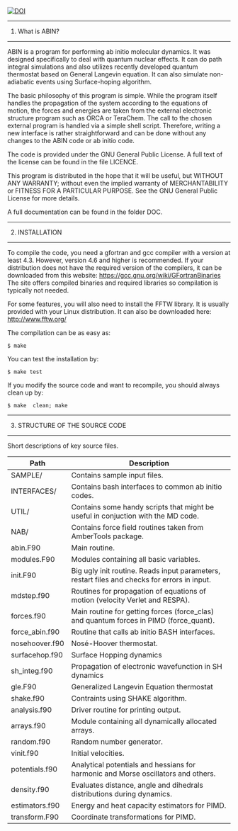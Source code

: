 [![DOI](https://zenodo.org/badge/28882168.svg)](https://zenodo.org/badge/latestdoi/28882168)

----------------
1. What is ABIN?
----------------

ABIN is a program for performing ab initio molecular dynamics. It was designed specifically to deal with quantum nuclear effects. It can do path integral simulations and also utilizes recently developed quantum thermostat based on General Langevin equation. It can also simulate non-adiabatic events using Surface-hoping algorithm.

The basic philosophy of this program is simple. While the program itself handles the propagation of the system according to the equations of motion, the forces and energies are taken from the external electronic structure program such as ORCA or TeraChem. The call to the chosen external program is handled via a simple shell script. Therefore, writing a new interface is rather straightforward and can be done without any changes to the ABIN code or ab initio code.

The code is provided under the GNU General Public License.
A full text of the license can be found in the file LICENCE.

 This program is distributed in the hope that it will be useful,
 but WITHOUT ANY WARRANTY; without even the implied warranty of
 MERCHANTABILITY or FITNESS FOR A PARTICULAR PURPOSE.  See the
 GNU General Public License for more details.

A full documentation can be found in the folder DOC.

---------------
2. INSTALLATION
---------------
To compile the code, you need a gfortran and gcc compiler with a version at least 4.3.
However, version 4.6 and higher is recommended.
If your distribution does not have the required version of the compilers, it can be downloaded from this website:
https://gcc.gnu.org/wiki/GFortranBinaries
The site offers compiled binaries and required libraries so compilation is typically not needed.

For some features, you will also need to install the FFTW library. It is usually provided with your Linux distribution.
It can also be downloaded here: http://www.fftw.org/

The compilation can be as easy as:

`$ make`

You can test the installation by:

`$ make test`

If you modify the source code and want to recompile, you should always clean up by:

`$ make  clean; make`

-------------------------------
3. STRUCTURE OF THE SOURCE CODE
-------------------------------

Short descriptions of key source files.

| Path     | Description |
|----------|-------------|
| SAMPLE/        |  Contains sample input files. |
| INTERFACES/    | Contains bash interfaces to common ab initio codes. |
| UTIL/          | Contains some handy scripts that might be useful in conjuction with the MD code. |
| NAB/           | Contains force field routines taken from AmberTools package. |
| abin.F90       | Main routine. |
| modules.F90    | Modules containing all basic variables. |
| init.F90       | Big ugly init routine. Reads input parameters, restart files and checks for errors in input. |
| mdstep.f90     | Routines for propagation of equations of motion (velocity Verlet and RESPA). |
| forces.f90     | Main routine for getting forces (force_clas) and quantum forces in PIMD (force_quant). |
| force_abin.f90 | Routine that calls ab initio BASH interfaces. |
| nosehoover.f90 | Nosé-Hoover thermostat. |
| surfacehop.f90 | Surface Hopping dynamics |
| sh_integ.f90   | Propagation of electronic wavefunction in SH dynamics | 
| gle.F90        | Generalized Langevin Equation thermostat |
| shake.f90      | Contraints using SHAKE algorithm. |
| analysis.f90   | Driver routine for printing output. |
| arrays.f90     | Module containing all dynamically allocated arrays.| 
| random.f90     | Random number generator. |
| vinit.f90      | Initial velocities. |
| potentials.f90 | Analytical potentials and hessians for harmonic and Morse oscillators and others. |
| density.f90    | Evaluates distance, angle and dihedrals distributions during dynamics. | 
| estimators.f90 | Energy and heat capacity estimators for PIMD. | 
| transform.F90  | Coordinate transformations for PIMD. |
